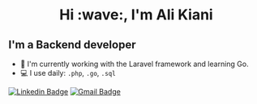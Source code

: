 <h1 align="center">Hi  :wave:, I'm Ali Kiani </h1>

## I'm a Backend developer
- :telescope: I'm currently working with the Laravel framework and learning Go.
- :computer: I use daily: `.php`, `.go`, `.sql`

[![Linkedin Badge](https://img.shields.io/badge/-Ali%20Kianinejad-0072b2?style=flat&logo=Linkedin&logoColor=white&link=https://linkedin.com/in/ali-kianinejad)][linkedin]
[![Gmail Badge](https://img.shields.io/badge/-codewithkiani@gmail.com-c14438?style=flat&logo=Gmail&logoColor=white&link=mailto:codewithkiani@gmail.com)][gmail]



[linkedin]: https://linkedin.com/in/ali-kianinejad
[gmail]: mailto:codewithkiani@gmail.com
